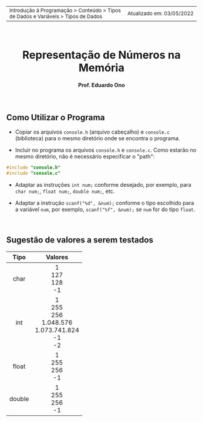 <table>
<tr>
<td align="left" width="8000">
  <small>Introdução à Programação > Conteúdo > Tipos de Dados e Variáveis > Tipos de Dados</small>
</td>
<td align="right">
  <small>Atualizado&nbsp;em:&nbsp;03/05/2022</small>
</td>
</tr>
</table>

<br>

<h1 align="center">
Representação de Números na Memória
</h1>
<h4 align="center">
Prof. Eduardo Ono
</h4>

<br>

## Como Utilizar o Programa

* Copiar os arquivos `console.h` (arquivo cabeçalho) e `console.c` (biblioteca) para o mesmo diretório onde se encontra o programa.

* Incluir no programa os arquivos `console.h` e `console.c`. Como estarão no mesmo diretório, não é necessário especificar o "path":

```c
#include "console.h"
#include "console.c"
```

* Adaptar as instruções `int num;` conforme desejado, por exemplo, para `char num;`, `float num;`, `double num;`, etc.

* Adaptar a instrução `scanf("%d", &num);` conforme o tipo escolhido para a variável `num`, por exemplo, `scanf("%f", &num);` se `num` for do tipo `float`.

<br>

## Sugestão de valores a serem testados

| Tipo | Valores |
| :-: | :-: |
| char | 1<br>127<br>128<br>-1 |
| int | 1<br>255<br>256<br>1.048.576<br>1.073.741.824<br>-1<br>-2 |
| float | 1<br>255<br>256<br>-1 |
| double | 1<br>255<br>256<br>-1 |
